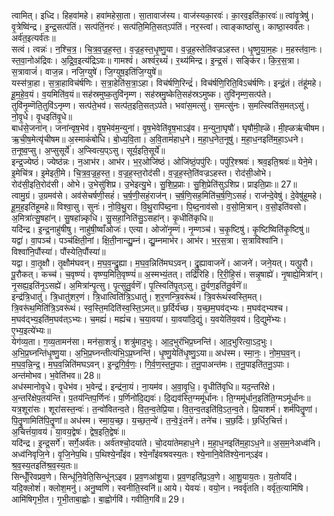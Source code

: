 

  
त्वामित्। इध्दि। हिहवा॑महे। हवा॑महेसा॒ता। सा॒तावाज॑स्य। वाज॑स्यका॒रवः॑। का॒रव॒इति॑का॒रवः॑॥ त्वांवृ॒त्रेषु॑। वृ॒त्रेष्वि॑न्द्र। इ॒न्द्र॒सत्प॑तिं। सत्प॑तिं॒नरः॑। सत्प॑ति॒मिति॒सत्ऽप॑तिं। नर॒स्त्वां। त्वाङ्काष्ठा॑सु। काष्ठा॒स्वर्व॑तः। अर्व॑त॒इत्यर्व॑तः॥  
सत्वं। त्वन्नः॑। न॒श्चि॒त्र॒। चि॒त्र॒व॒ज्र॒ह॒स्त॒। व॒ज्र॒ह॒स्त॒धृ॒ष्णु॒या। व॒ज्र॒ह॒स्तेति॑वज्रऽहस्त। धृ॒ष्णु॒या॒म॒हः। म॒हस्त॑वा॒नः। स्त॒वा॒नोअ॑द्रिवः। अ॒द्रि॒व॒इत्य॑द्रिऽवः॥ गामश्वं॑। अश्वं॑र॒थ्यं॑। र॒थ्य॑मिन्द्र। इ॒न्द्र॒सं। सङ्कि॑र। कि॒र॒स॒त्रा। स॒त्रावाजं॑। वाज॒न्न। नजि॒ग्युषे॑। जि॒ग्युष॒इति॑जि॒ग्युषे॑॥  
यस्स॑त्रा॒हा। स॒त्रा॒हाविच॑र्षणिः। स॒त्रा॒हेति॑स॒त्रा॒ऽहा। विच॑र्षणि॒रिन्द्रं॑। विच॑र्षणि॒रिति॒विऽच॑र्षणिः। इन्द्रं॒तं। तंहू॑महे। हू॒म॒हे॒व॒यं। व॒यमिति॑व॒यं॥ सह॑स्रमुष्क॒तुवि॑नृम्ण। सह॑स्रमु॒ष्केति॒सह॑स्रऽमुष्क। तुवि॑नृम्ण॒सत्प॑ते। तुवि॑नृ॒म्णॆति॒तुवि॑ऽनृम्ण। सत्प॑ते॒भव॑। सत्प॑त॒इति॒सत्ऽप॑ते। भवा॑स॒मत्सु॑। स॒मत्सु॑नः। स॒मत्स्विति॑स॒मत्ऽसु॑। नो॒वृ॒धे। वृ॒धइति॑वृ॒धे॥  
बाध॑से॒जना॑न्। जना॑न्वृष॒भेव॑। वृ॒ष॒भेव॑म॒न्युना॑। वृ॒ष॒भेवेति॑वृ॒ष॒भाऽइ॑व। म॒न्युना॒घृषौ॑। घृषौ॑मी॒ह्ळॆ। मी॒ह्ळऋ॑चीषम। ऋ॒ची॒ष॒मेत्यृ॑चीषम॥ अ॒स्माकं॑बोधि। बो॒ध्य॒वि॒ता। अ॒वि॒ताम॑हाध॒ने। म॒हा॒ध॒नेत॒नूषु॑। म॒हा॒ध॒नइति॑म॒हा॒ऽधने। त॒नूष्व॒प्सु। अ॒प्सुसूर्ये॑। अ॒प्स्वित्य॒प्ऽसु। सूर्य॒इति॒सूर्ये॑॥  
इन्द्र॒ज्येष्ठं॑। ज्येष्ठ॑न्नः। न॒आभ॑र। आभ॑र। भ॒र॒ओजि॑ष्ठं। ओजि॑ष्ठं॒पपु॑रिः। पपु॑रि॒श्श्रवः॑। श्रव॒इति॒श्रवः॑॥ येने॒मे। इ॒मेचि॑त्र। इ॒मेइती॒मे। चि॒त्र॒व॒ज्र॒ह॒स्त॒। व॒ज्र॒ह॒स्त॒रोद॑सी। व॒ज्र॒ह॒स्ते॒ति॑वज्रऽहस्त। रोद॑सी॒ओभे। रोद॑सी॒इति॒रोद॑सी। ओभे। उ॒भेसु॑शिप्र। उ॒भेइत्यु॒भे। सु॒शि॒प्र॒प्राः। सु॒शि॒प्रेति॑सुऽशिप्र। प्राइति॒प्राः॥ 27॥  
त्वामु॒ग्रं। उ॒ग्रमव॑से। अव॑सेचर्षणी॒सहं॑। च॒र्ष॒णी॒सहं॒राज॑न्। च॒र्ष॒णि॒सह॒मिति॑च॒र्ष॒णि॒ऽसहं॑। राज॑न्दे॒वेषु॑। दे॒वेषु॑हूमहे। हू॒म॒ह॒इति॑हूमहे॥ विश्वा॒सु। सुनः॑। नो॒वि॒थु॒रा। वि॒थु॒रापि॑ब्द॒ना। पि॒ब्द॒नाव॑सो। व॒सो॒मि॒त्रान्। व॒सो॒इति॑वसो। अ॒मित्रा॑त्सु॒षहा॑न्। सु॒षहा॑न्न्कृधि। सु॒सहा॒निति॑सु॒ऽसहा॑न्। कृ॒धीति॑कृधि॥  
यदि॑न्द्र। इ॒न्द्र॒नाहु॑षीषु। नाहु॑षी॒ष्वाँओजः॑। एत्या। ओजो॑नृ॒म्णं। नृ॒म्णञ्च॑। च॒कृ॒ष्टिषु॑। कृ॒ष्टिष्विति॑कृ॒ष्टिषु॑॥ यद्वा॑। वा॒पञ्च॑। पञ्च॑क्षिती॒नां। क्षि॒ती॒नान्द्यु॒म्नं। द्यु॒म्नमाभ॑र। आभ॑र। भ॒र॒स॒त्रा। स॒त्राविश्वा॑नि। विश्वा॑नि॒पौंस्या॑। पौंस्येति॒पौंस्या॑॥  
यद्वा। वा॒तृ॒क्षौ। तृ॒क्षौम॑घवन्। म॒घ॒व॒न्द्रु॒ह्या। म॒घ॒व॒न्निति॑मघऽवन्। द्रु॒ह्यावाजने॑। आजने॑। जने॒यत्। यत्पू॒रौ। पू॒रौकत्। कच्च॑। च॒वृष्ण्यं॑। वृष्ण्य॒मिति॒वृष्ण्यं॑॥ अ॒स्मभ्यं॒तत्। तद्रि॑रिहि। रि॒री॒हि॒सं। सन्नृ॒षाह्ये॑। नृ॒षाह्ये॒मित्रा॑न्। नृ॒सह्य॒इति॑नृ॒ऽसह्ये॑। अ॒मित्रा॑न्पृ॒त्सु। पृ॒त्सुतु॒र्वणॆ॑। पृ॒त्स्विति॑पृ॒त्ऽसु। तु॒र्वण॒इति॑तु॒र्वणॆ॑॥  
इन्द्र॑त्रि॒धातु॑। त्रि॒धातु॑शर॒णं। त्रि॒धात्विति॑त्रि॒ऽधातु॑। श॒र॒णन्त्रि॒वरू॑थं। त्रि॒वरू॑थंस्वस्ति॒मत्। त्रि॒वरू॑थ॒मिति॑त्रि॒ऽवरू॑थं। स्व॒स्ति॒मदिति॑स्व॒स्ति॒ऽमत्॥ छ॒र्दिर्य॑च्छ। य॒च्छ॒म॒घव॑द्भ्यः। म॒घव॑द्भ्यश्च। म॒घव॑द्भ्य॒इति॑म॒घव॑त्ऽभ्यः। च॒मह्यं॑। मह्यं॑च। च॒या॒वया॑। या॒वया॑दि॒द्युं। य॒वयेति॑य॒वय॑। दि॒द्युमे॑भ्यः। ए॒भ्य॒इत्ये॑भ्यः॥  
येग॑व्य॒ता। ग॒व्य॒तामन॑सा। मन॑सा॒शत्रुं॑। शत्रु॑माद॒भुः। आ॒द॒भुर॑भिप्र॒घ्नन्ति॑। आ॒द॒भुरित्या॒ऽद॒भुः। अ॒भि॒प्र॒घ्नन्ति॑धृ॒ष्णु॒या। अ॒भि॒प्र॒घ्नन्तीत्य॑भि॒ऽप्र॒घ्नन्ति॑। धृ॒ष्णु॒येति॑धृ॒ष्णु॒ऽया॥ अध॑स्म। स्मा॒नः॒। नो॒म॒घ॒व॒न्। म॒घ॒व॒न्नि॒न्द्र॒। म॒घ॒व॒न्निति॑मघऽवन्। इ॒न्द्र॒गि॒र्व॒णः॒। गि॒र्व॒ण॒स्त॒नू॒पाः। त॒नू॒पाअन्त॑मः। त॒नू॒पाइति॑त॒नू॒ऽपाः। अन्त॑मोभव। भ॒वेति॑भव॥ 28॥  
अध॑स्मानोवृ॒धे। वृ॒धेभ॑व। भ॒वेन्द्र॑। इन्द्र॑ना॒यं। ना॒यम॑व। अ॒वा॒वृ॒धि॒। वृ॒धीति॑वृधि॥ यद॒न्तरि॑क्षे। अ॒न्तरि॑क्षेप॒तय॑न्ति। प॒तय॑न्तिप॒र्णिनः॑। प॒र्णिनो॑दि॒द्यवः॑। दि॒द्यव॑स्ति॒ग्ममू॑र्धानः। ति॒ग्ममू॑र्धान॒इति॑ति॒ग्मऽमू॑र्धानः॥  
यत्र॒शूरा॑सः। शूरा॑सस्त॒न्वः॑। त॒न्वो॑वितन्व॒ते। वि॒त॒न्व॒तेप्रि॒या। वि॒त॒न्व॒तइति॑वि॒ऽत॒न्व॒ते। प्रि॒याशर्म॑। शर्म॑पितॄ॒॒णां। पि॒तॄ॒॒णामिति॑पि॒तॄ॒॒णां॥ अध॑स्म। स्मा॒य॒च्छ॒। य॒च्छ॒त॒न्वे॑। त॒न्वे॒३॒॑तने॑। तने॑च। च॒छ॒र्दिः। छ॒र्धिर॒चित्तं॑। अ॒चित्तं॑या॒वय॑। या॒वय॒द्वेषः॑। द्वेष॒इति॒द्वेषः॑॥  
यदि॑न्द्र। इ॒न्द्र॒सर्गे॑। सर्गे॒अर्व॑तः। अर्व॑तश्चो॒दया॑ते। चो॒दया॑तेमहाध॒ने। म॒हा॒ध॒नइति॑म॒हा॒ऽध॒ने॥ अ॒स॒म॒नेअध्व॑नि। अध्व॑निवृजि॒ने। वृ॒जि॒नेप॒थि। प॒थिश्ये॒नाँइ॑व। श्ये॒नाँइ॑वश्रवस्य॒तः। श्ये॒नानि॒वेति॑श्ये॒नान्ऽइ॑व। श्र॒व॒स्य॒तइति॑श्र॒व॒स्य॒तः॥  
सिन्धूँ॑रिवप्रव॒णे। सिन्धू॑नि॒वेति॒सिन्धू॑न्ऽइव। प्र॒व॒णआ॑शु॒या। प्र॒व॒णइति॑प्र॒ऽव॒णे। आ॒शु॒याय॒तः। य॒तोयदि॑। यदि॒क्लोशं॑। क्लोश॒मनु॑। अनु॒ष्वणि॑। स्वनीति॒स्वनि॑॥ आये। येवयः॑। वयो॒न। नवर्वृ॑तति। वर्वृ॑त॒त्यामि॑षि। आमि॑षिगृभी॒त। गृ॒भी॒ताबा॒ह्वोः। बा॒ह्वोर्गवि॑। गवीति॒गवि॑॥ 29।  
